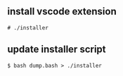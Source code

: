## install vscode extension

```
# ./installer
```

## update installer script

```
$ bash dump.bash > ./installer
```
